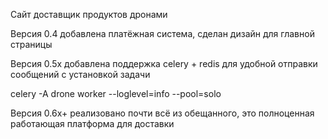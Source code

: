 Сайт доставщик продуктов дронами

Версия 0.4 добавлена платёжная система, сделан дизайн для главной страницы

Версия 0.5x добавлена поддержка celery + redis для удобной отправки сообщений с установкой задачи

celery -A drone worker --loglevel=info --pool=solo

Версия 0.6x+ реализовано почти всё из обещанного, это полноценная работающая платформа для доставки
